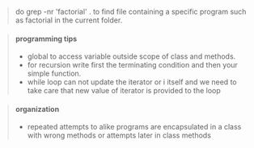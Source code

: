 > do grep -nr 'factorial' . to find file containing a specific program such as factorial in the current folder.

> #### programming tips
> - global to access variable outside scope of class and methods.
>- for recursion write first the terminating condition and then your simple function.
>- while loop can not update the iterator or i itself and we need to take care that new value of iterator is provided to the loop 

> #### organization
>- repeated attempts to alike programs are encapsulated in a class with wrong methods or attempts later in class methods

